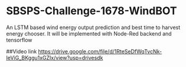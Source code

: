 # SBSPS-Challenge-1678-WindBOT

An LSTM based wind energy output prediction and best time to harvest energy chooser.
It will be implemented with Node-Red backend and tensorflow

##Video link
https://drive.google.com/file/d/1RteSeDfWqTvcNk-IeViG_BKggu1xGZIx/view?usp=drivesdk
